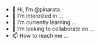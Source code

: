 - 👋 Hi, I’m @pinarata
- 👀 I’m interested in ...
- 🌱 I’m currently learning ...
- 💞️ I’m looking to collaborate on ...
- 📫 How to reach me ...

<!---
pinarata/pinarata is a ✨ special ✨ repository because its `README.md` (this file) appears on your GitHub profile.
You can click the Preview link to take a look at your changes.
--->
